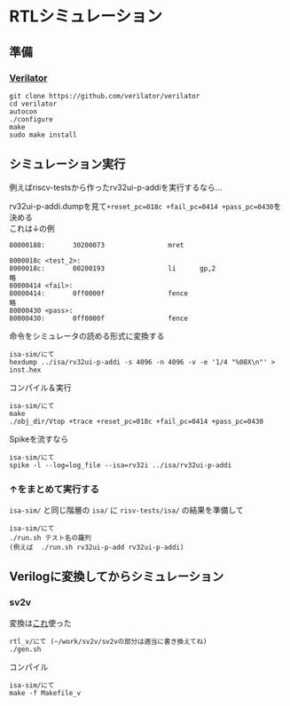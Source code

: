 # RTLシミュレーション

## 準備
### [Verilator](https://verilator.org/guide/latest/install.html)
```
git clone https://github.com/verilator/verilator
cd verilator
autocon
./configure
make
sudo make install
```

## シミュレーション実行

例えばriscv-testsから作ったrv32ui-p-addiを実行するなら…

rv32ui-p-addi.dumpを見て`+reset_pc=018c +fail_pc=0414 +pass_pc=0430`を決める  
これは↓の例
```
80000188:       30200073                mret

8000018c <test_2>:
8000018c:       00200193                li      gp,2
略
80000414 <fail>:
80000414:       0ff0000f                fence
略
80000430 <pass>:
80000430:       0ff0000f                fence
```
命令をシミュレータの読める形式に変換する
```
isa-sim/にて
hexdump ../isa/rv32ui-p-addi -s 4096 -n 4096 -v -e '1/4 "%08X\n"' > inst.hex
```
コンパイル＆実行
```
isa-sim/にて
make
./obj_dir/Vtop +trace +reset_pc=018c +fail_pc=0414 +pass_pc=0430
```
Spikeを流すなら
```
isa-sim/にて
spike -l --log=log_file --isa=rv32i ../isa/rv32ui-p-addi
```

### ↑をまとめて実行する
`isa-sim/` と同じ階層の `isa/` に `risv-tests/isa/` の結果を準備して
```
isa-sim/にて
./run.sh テスト名の羅列
(例えば  ./run.sh rv32ui-p-add rv32ui-p-addi)
```

## Verilogに変換してからシミュレーション

### sv2v
変換は[これ](https://github.com/zachjs/sv2v)使った
```
rtl_v/にて (~/work/sv2v/sv2vの部分は適当に書き換えてね)
./gen.sh
```
コンパイル
```
isa-sim/にて
make -f Makefile_v
```